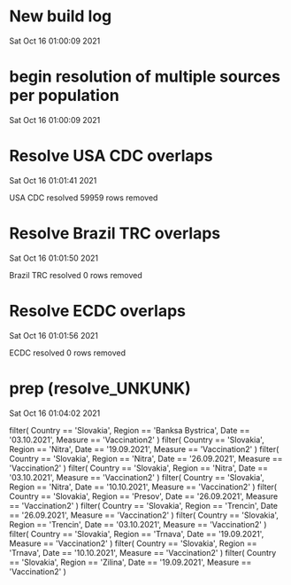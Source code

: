 
# New build log 
 Sat Oct 16 01:00:09 2021 


# begin resolution of multiple sources per population 
 Sat Oct 16 01:00:09 2021 


# Resolve USA CDC overlaps 
 Sat Oct 16 01:01:41 2021 

USA CDC resolved
 59959 rows removed

# Resolve Brazil TRC overlaps 
 Sat Oct 16 01:01:50 2021 

Brazil TRC resolved
 0 rows removed

# Resolve ECDC overlaps 
 Sat Oct 16 01:01:56 2021 

ECDC resolved
 0 rows removed

# prep (resolve_UNKUNK) 
 Sat Oct 16 01:04:02 2021 

filter( Country == 'Slovakia', Region == 'Banksa Bystrica', Date == '03.10.2021', Measure == 'Vaccination2' )
filter( Country == 'Slovakia', Region == 'Nitra', Date == '19.09.2021', Measure == 'Vaccination2' )
filter( Country == 'Slovakia', Region == 'Nitra', Date == '26.09.2021', Measure == 'Vaccination2' )
filter( Country == 'Slovakia', Region == 'Nitra', Date == '03.10.2021', Measure == 'Vaccination2' )
filter( Country == 'Slovakia', Region == 'Nitra', Date == '10.10.2021', Measure == 'Vaccination2' )
filter( Country == 'Slovakia', Region == 'Presov', Date == '26.09.2021', Measure == 'Vaccination2' )
filter( Country == 'Slovakia', Region == 'Trencin', Date == '26.09.2021', Measure == 'Vaccination2' )
filter( Country == 'Slovakia', Region == 'Trencin', Date == '03.10.2021', Measure == 'Vaccination2' )
filter( Country == 'Slovakia', Region == 'Trnava', Date == '19.09.2021', Measure == 'Vaccination2' )
filter( Country == 'Slovakia', Region == 'Trnava', Date == '10.10.2021', Measure == 'Vaccination2' )
filter( Country == 'Slovakia', Region == 'Zilina', Date == '19.09.2021', Measure == 'Vaccination2' )
